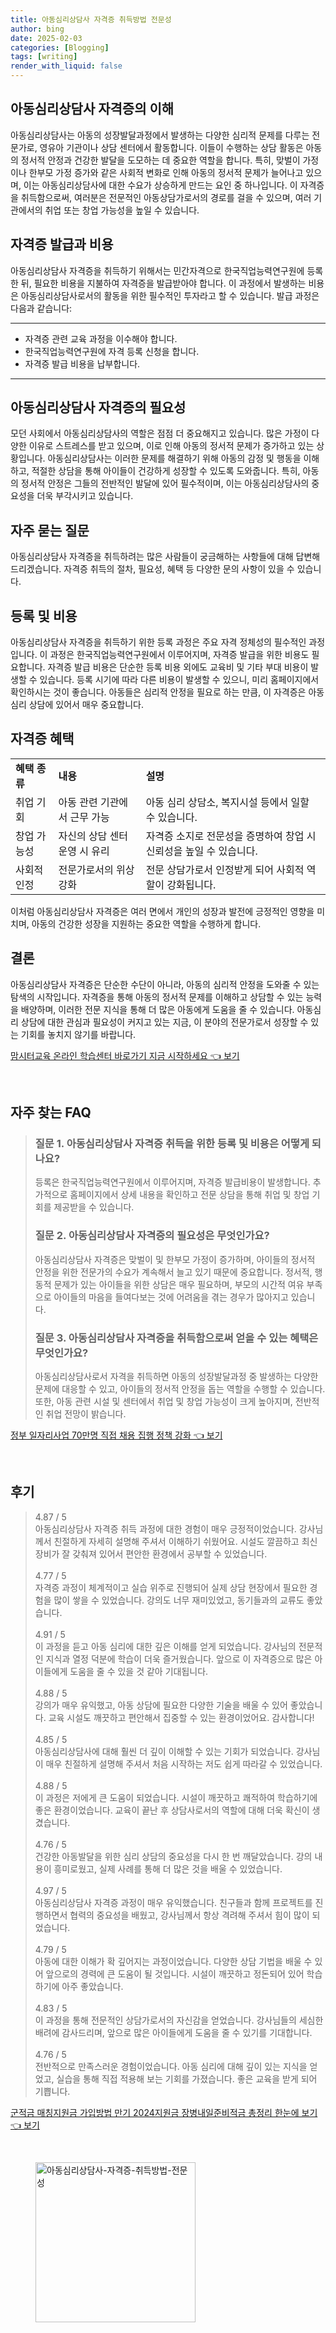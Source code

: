 ```yaml
---
title: 아동심리상담사 자격증 취득방법 전문성
author: bing
date: 2025-02-03
categories: [Blogging]
tags: [writing]
render_with_liquid: false
---
```



<h2 id='아동심리상담사_자격증의_이해'>아동심리상담사 자격증의 이해</h2>

<p>아동심리상담사는 아동의 성장발달과정에서 발생하는 다양한 심리적 문제를 다루는 전문가로, 영유아 기관이나 상담 센터에서 활동합니다. 이들이 수행하는 상담 활동은 아동의 정서적 안정과 건강한 발달을 도모하는 데 중요한 역할을 합니다. 특히, 맞벌이 가정이나 한부모 가정 증가와 같은 사회적 변화로 인해 아동의 정서적 문제가 늘어나고 있으며, 이는 아동심리상담사에 대한 수요가 상승하게 만드는 요인 중 하나입니다. 이 자격증을 취득함으로써, 여러분은 전문적인 아동상담가로서의 경로를 걸을 수 있으며, 여러 기관에서의 취업 또는 창업 가능성을 높일 수 있습니다.</p>

<h2 id='자격증_발급과_비용'>자격증 발급과 비용</h2>

<p>아동심리상담사 자격증을 취득하기 위해서는 민간자격으로 한국직업능력연구원에 등록한 뒤, 필요한 비용을 지불하여 자격증을 발급받아야 합니다. 이 과정에서 발생하는 비용은 아동심리상담사로서의 활동을 위한 필수적인 투자라고 할 수 있습니다. 발급 과정은 다음과 같습니다:</p>

<hr />

<ul>
    <li>자격증 관련 교육 과정을 이수해야 합니다.</li>
    <li>한국직업능력연구원에 자격 등록 신청을 합니다.</li>
    <li>자격증 발급 비용을 납부합니다.</li>
</ul>

<hr />

<h2 id='아동심리상담사_자격증의_필요성'>아동심리상담사 자격증의 필요성</h2>

<p>모던 사회에서 아동심리상담사의 역할은 점점 더 중요해지고 있습니다. 많은 가정이 다양한 이유로 스트레스를 받고 있으며, 이로 인해 아동의 정서적 문제가 증가하고 있는 상황입니다. 아동심리상담사는 이러한 문제를 해결하기 위해 아동의 감정 및 행동을 이해하고, 적절한 상담을 통해 아이들이 건강하게 성장할 수 있도록 도와줍니다. 특히, 아동의 정서적 안정은 그들의 전반적인 발달에 있어 필수적이며, 이는 아동심리상담사의 중요성을 더욱 부각시키고 있습니다.</p>

<h2 id='자주_묻는_질문'>자주 묻는 질문</h2>

<p>아동심리상담사 자격증을 취득하려는 많은 사람들이 궁금해하는 사항들에 대해 답변해 드리겠습니다. 자격증 취득의 절차, 필요성, 혜택 등 다양한 문의 사항이 있을 수 있습니다.</p>

<h2 id='등록_및_비용'>등록 및 비용</h2>

<p>아동심리상담사 자격증을 취득하기 위한 등록 과정은 주요 자격 정체성의 필수적인 과정입니다. 이 과정은 한국직업능력연구원에서 이루어지며, 자격증 발급을 위한 비용도 필요합니다. 자격증 발급 비용은 단순한 등록 비용 외에도 교육비 및 기타 부대 비용이 발생할 수 있습니다. 등록 시기에 따라 다른 비용이 발생할 수 있으니, 미리 홈페이지에서 확인하시는 것이 좋습니다. 아동들은 심리적 안정을 필요로 하는 만큼, 이 자격증은 아동 심리 상담에 있어서 매우 중요합니다.</p>

<h2 id='자격증_혜택'>자격증 혜택</h2>

<table>
    <tr>
        <td><b>혜택 종류</b></td>
        <td><b>내용</b></td>
        <td><b>설명</b></td>
    </tr>
    <tr>
        <td>취업 기회</td>
        <td>아동 관련 기관에서 근무 가능</td>
        <td>아동 심리 상담소, 복지시설 등에서 일할 수 있습니다.</td>
    </tr>
    <tr>
        <td>창업 가능성</td>
        <td>자신의 상담 센터 운영 시 유리</td>
        <td>자격증 소지로 전문성을 증명하여 창업 시 신뢰성을 높일 수 있습니다.</td>
    </tr>
    <tr>
        <td>사회적 인정</td>
        <td>전문가로서의 위상 강화</td>
        <td>전문 상담가로서 인정받게 되어 사회적 역할이 강화됩니다.</td>
    </tr>
</table>

<p>이처럼 아동심리상담사 자격증은 여러 면에서 개인의 성장과 발전에 긍정적인 영향을 미치며, 아동의 건강한 성장을 지원하는 중요한 역할을 수행하게 합니다.</p>

<h2 id='결론'>결론</h2>

<p>아동심리상담사 자격증은 단순한 수단이 아니라, 아동의 심리적 안정을 도와줄 수 있는 탐색의 시작입니다. 자격증을 통해 아동의 정서적 문제를 이해하고 상담할 수 있는 능력을 배양하며, 이러한 전문 지식을 통해 더 많은 아동에게 도움을 줄 수 있습니다. 아동심리 상담에 대한 관심과 필요성이 커지고 있는 지금, 이 분야의 전문가로서 성장할 수 있는 기회를 놓치지 않기를 바랍니다.</p>


<p><a class="click-button" title="맘시터교육 온라인 학습센터 바로가기 지금 시작하세요" href="https://aptwhite.github.io/posts/%EB%A7%98%EC%8B%9C%ED%84%B0%EA%B5%90%EC%9C%A1-%EC%98%A8%EB%9D%BC%EC%9D%B8-%ED%95%99%EC%8A%B5%EC%84%BC%ED%84%B0-%EB%B0%94%EB%A1%9C%EA%B0%80%EA%B8%B0-%EC%A7%80%EA%B8%88-%EC%8B%9C%EC%9E%91%ED%95%98%EC%84%B8%EC%9A%94/" rel="dofollow">맘시터교육 온라인 학습센터 바로가기 지금 시작하세요 👈 보기</a></p><br>
<h2 id='자주_찾는_FAQ'>자주 찾는 FAQ</h2>
<div itemscope="" itemtype="https://schema.org/FAQPage"> 
<blockquote> 
<div itemscope="" itemprop="mainEntity" itemtype="https://schema.org/Question"> 
<h3 itemprop="name">질문 1. 아동심리상담사 자격증 취득을 위한 등록 및 비용은 어떻게 되나요?</h3> 
<div itemscope="" itemprop="acceptedAnswer" itemtype="https://schema.org/Answer"> 
<span itemprop="text"> 
<p>등록은 한국직업능력연구원에서 이루어지며, 자격증 발급비용이 발생합니다. 추가적으로 홈페이지에서 상세 내용을 확인하고 전문 상담을 통해 취업 및 창업 기회를 제공받을 수 있습니다.</p> 
</span> 
</div> 
</div> 
<div itemscope="" itemprop="mainEntity" itemtype="https://schema.org/Question"> 
<h3 itemprop="name">질문 2. 아동심리상담사 자격증의 필요성은 무엇인가요?</h3> 
<div itemscope="" itemprop="acceptedAnswer" itemtype="https://schema.org/Answer"> 
<span itemprop="text"> 
<p>아동심리상담사 자격증은 맞벌이 및 한부모 가정이 증가하며, 아이들의 정서적 안정을 위한 전문가의 수요가 계속해서 늘고 있기 때문에 중요합니다. 정서적, 행동적 문제가 있는 아이들을 위한 상담은 매우 필요하며, 부모의 시간적 여유 부족으로 아이들의 마음을 들여다보는 것에 어려움을 겪는 경우가 많아지고 있습니다.</p> 
</span> 
</div> 
</div> 
<div itemscope="" itemprop="mainEntity" itemtype="https://schema.org/Question"> 
<h3 itemprop="name">질문 3. 아동심리상담사 자격증을 취득함으로써 얻을 수 있는 혜택은 무엇인가요?</h3> 
<div itemscope="" itemprop="acceptedAnswer" itemtype="https://schema.org/Answer"> 
<span itemprop="text"> 
<p>아동심리상담사로서 자격을 취득하면 아동의 성장발달과정 중 발생하는 다양한 문제에 대응할 수 있고, 아이들의 정서적 안정을 돕는 역할을 수행할 수 있습니다. 또한, 아동 관련 시설 및 센터에서 취업 및 창업 가능성이 크게 높아지며, 전반적인 취업 전망이 밝습니다.</p> 
</span> 
</div> 
</div> 
</blockquote> 
</div>
<p><a class="click-button" title="정부 일자리사업 70만명 직접 채용 집행 정책 강화" href="https://aptwhite.github.io/posts/%EC%A0%95%EB%B6%80-%EC%9D%BC%EC%9E%90%EB%A6%AC%EC%82%AC%EC%97%85-70%EB%A7%8C%EB%AA%85-%EC%A7%81%EC%A0%91-%EC%B1%84%EC%9A%A9-%EC%A7%91%ED%96%89-%EC%A0%95%EC%B1%85-%EA%B0%95%ED%99%94/" rel="dofollow">정부 일자리사업 70만명 직접 채용 집행 정책 강화 👈 보기</a></p><br>
<h2 id='후기'>후기</h2>
<div itemscope itemtype="https://schema.org/Product">
  <blockquote>
  <div itemprop="review" itemscope itemtype="https://schema.org/Review">
      <div itemprop="reviewRating" itemscope itemtype="https://schema.org/Rating"> <span itemprop="ratingValue">4.87</span> / <span itemprop="bestRating">5</span> </div>
      <span itemprop="reviewBody">아동심리상담사 자격증 취득 과정에 대한 경험이 매우 긍정적이었습니다. 강사님께서 친절하게 자세히 설명해 주셔서 이해하기 쉬웠어요. 시설도 깔끔하고 최신 장비가 잘 갖춰져 있어서 편안한 환경에서 공부할 수 있었습니다.</span>
  </div>
  <br>
  <div itemprop="review" itemscope itemtype="https://schema.org/Review">
      <div itemprop="reviewRating" itemscope itemtype="https://schema.org/Rating"> <span itemprop="ratingValue">4.77</span> / <span itemprop="bestRating">5</span> </div>
      <span itemprop="reviewBody">자격증 과정이 체계적이고 실습 위주로 진행되어 실제 상담 현장에서 필요한 경험을 많이 쌓을 수 있었습니다. 강의도 너무 재미있었고, 동기들과의 교류도 좋았습니다.</span>
  </div>
  <br>
  <div itemprop="review" itemscope itemtype="https://schema.org/Review">
      <div itemprop="reviewRating" itemscope itemtype="https://schema.org/Rating"> <span itemprop="ratingValue">4.91</span> / <span itemprop="bestRating">5</span> </div>
      <span itemprop="reviewBody">이 과정을 듣고 아동 심리에 대한 깊은 이해를 얻게 되었습니다. 강사님의 전문적인 지식과 열정 덕분에 학습이 더욱 즐거웠습니다. 앞으로 이 자격증으로 많은 아이들에게 도움을 줄 수 있을 것 같아 기대됩니다.</span>
  </div>
  <br>
  <div itemprop="review" itemscope itemtype="https://schema.org/Review">
      <div itemprop="reviewRating" itemscope itemtype="https://schema.org/Rating"> <span itemprop="ratingValue">4.88</span> / <span itemprop="bestRating">5</span> </div>
      <span itemprop="reviewBody">강의가 매우 유익했고, 아동 상담에 필요한 다양한 기술을 배울 수 있어 좋았습니다. 교육 시설도 깨끗하고 편안해서 집중할 수 있는 환경이었어요. 감사합니다!</span>
  </div>
  <br>
  <div itemprop="review" itemscope itemtype="https://schema.org/Review">
      <div itemprop="reviewRating" itemscope itemtype="https://schema.org/Rating"> <span itemprop="ratingValue">4.85</span> / <span itemprop="bestRating">5</span> </div>
      <span itemprop="reviewBody">아동심리상담사에 대해 훨씬 더 깊이 이해할 수 있는 기회가 되었습니다. 강사님이 매우 친절하게 설명해 주셔서 처음 시작하는 저도 쉽게 따라갈 수 있었습니다.</span>
  </div>
  <br>
  <div itemprop="review" itemscope itemtype="https://schema.org/Review">
      <div itemprop="reviewRating" itemscope itemtype="https://schema.org/Rating"> <span itemprop="ratingValue">4.88</span> / <span itemprop="bestRating">5</span> </div>
      <span itemprop="reviewBody">이 과정은 저에게 큰 도움이 되었습니다. 시설이 깨끗하고 쾌적하여 학습하기에 좋은 환경이었습니다. 교육이 끝난 후 상담사로서의 역할에 대해 더욱 확신이 생겼습니다.</span>
  </div>
  <br>
  <div itemprop="review" itemscope itemtype="https://schema.org/Review">
      <div itemprop="reviewRating" itemscope itemtype="https://schema.org/Rating"> <span itemprop="ratingValue">4.76</span> / <span itemprop="bestRating">5</span> </div>
      <span itemprop="reviewBody">건강한 아동발달을 위한 심리 상담의 중요성을 다시 한 번 깨달았습니다. 강의 내용이 흥미로웠고, 실제 사례를 통해 더 많은 것을 배울 수 있었습니다.</span>
  </div>
  <br>
  <div itemprop="review" itemscope itemtype="https://schema.org/Review">
      <div itemprop="reviewRating" itemscope itemtype="https://schema.org/Rating"> <span itemprop="ratingValue">4.97</span> / <span itemprop="bestRating">5</span> </div>
      <span itemprop="reviewBody">아동심리상담사 자격증 과정이 매우 유익했습니다. 친구들과 함께 프로젝트를 진행하면서 협력의 중요성을 배웠고, 강사님께서 항상 격려해 주셔서 힘이 많이 되었습니다.</span>
  </div>
  <br>
  <div itemprop="review" itemscope itemtype="https://schema.org/Review">
      <div itemprop="reviewRating" itemscope itemtype="https://schema.org/Rating"> <span itemprop="ratingValue">4.79</span> / <span itemprop="bestRating">5</span> </div>
      <span itemprop="reviewBody">아동에 대한 이해가 확 깊어지는 과정이었습니다. 다양한 상담 기법을 배울 수 있어 앞으로의 경력에 큰 도움이 될 것입니다. 시설이 깨끗하고 정돈되어 있어 학습하기에 아주 좋았습니다.</span>
  </div>
  <br>
  <div itemprop="review" itemscope itemtype="https://schema.org/Review">
      <div itemprop="reviewRating" itemscope itemtype="https://schema.org/Rating"> <span itemprop="ratingValue">4.83</span> / <span itemprop="bestRating">5</span> </div>
      <span itemprop="reviewBody">이 과정을 통해 전문적인 상담가로서의 자신감을 얻었습니다. 강사님들의 세심한 배려에 감사드리며, 앞으로 많은 아이들에게 도움을 줄 수 있기를 기대합니다.</span>
  </div>
  <br>
  <div itemprop="review" itemscope itemtype="https://schema.org/Review">
      <div itemprop="reviewRating" itemscope itemtype="https://schema.org/Rating"> <span itemprop="ratingValue">4.76</span> / <span itemprop="bestRating">5</span> </div>
      <span itemprop="reviewBody">전반적으로 만족스러운 경험이었습니다. 아동 심리에 대해 깊이 있는 지식을 얻었고, 실습을 통해 직접 적용해 보는 기회를 가졌습니다. 좋은 교육을 받게 되어 기쁩니다.</span>
  </div>
  </blockquote>
</div>
<p><a class="click-button" title="군적금 매칭지원금 가입방법 만기 2024지원금 장병내일준비적금 총정리 한눈에 보기" href="https://aptwhite.github.io/posts/%EA%B5%B0%EC%A0%81%EA%B8%88-%EB%A7%A4%EC%B9%AD%EC%A7%80%EC%9B%90%EA%B8%88-%EA%B0%80%EC%9E%85%EB%B0%A9%EB%B2%95-%EB%A7%8C%EA%B8%B0-2024%EC%A7%80%EC%9B%90%EA%B8%88-%EC%9E%A5%EB%B3%91%EB%82%B4%EC%9D%BC%EC%A4%80%EB%B9%84%EC%A0%81%EA%B8%88-%EC%B4%9D%EC%A0%95%EB%A6%AC-%ED%95%9C%EB%88%88%EC%97%90-%EB%B3%B4%EA%B8%B0/" rel="dofollow">군적금 매칭지원금 가입방법 만기 2024지원금 장병내일준비적금 총정리 한눈에 보기 👈 보기</a></p><br>
<figure class="image"><img src="https://aptwhite.github.io/assets/img/thumbnail/아동심리상담사-자격증-취득방법-전문성.webp" alt="아동심리상담사-자격증-취득방법-전문성" width="256" height="256"></figure>
